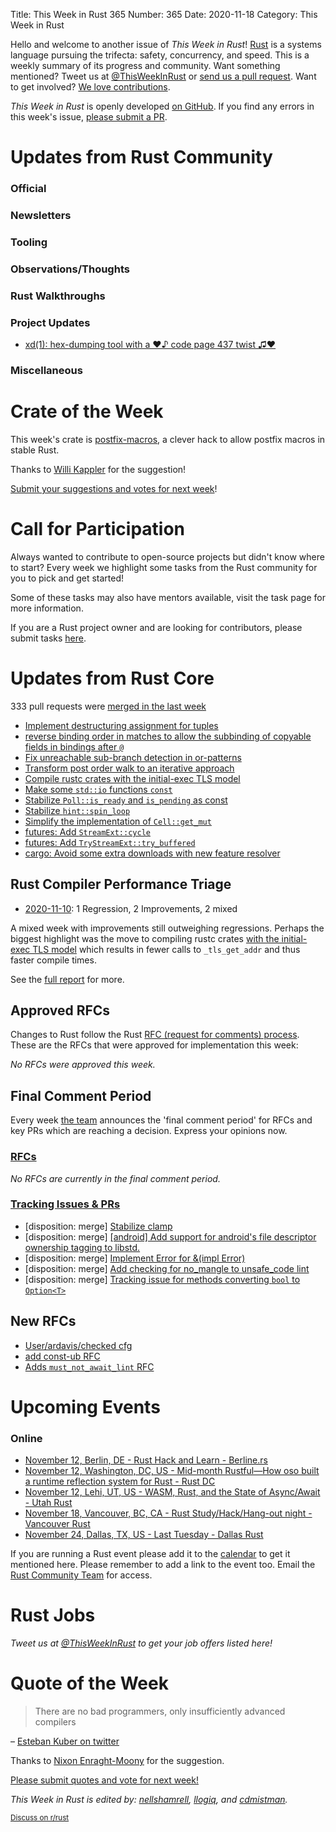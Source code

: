 Title: This Week in Rust 365
Number: 365
Date: 2020-11-18
Category: This Week in Rust

Hello and welcome to another issue of *This Week in Rust*!
[Rust](http://rust-lang.org) is a systems language pursuing the trifecta: safety, concurrency, and speed.
This is a weekly summary of its progress and community.
Want something mentioned? Tweet us at [@ThisWeekInRust](https://twitter.com/ThisWeekInRust) or [send us a pull request](https://github.com/rust-lang/this-week-in-rust).
Want to get involved? [We love contributions](https://github.com/rust-lang/rust/blob/master/CONTRIBUTING.md).

*This Week in Rust* is openly developed [on GitHub](https://github.com/rust-lang/this-week-in-rust).
If you find any errors in this week's issue, [please submit a PR](https://github.com/rust-lang/this-week-in-rust/pulls).

# Updates from Rust Community

### Official

### Newsletters

### Tooling

### Observations/Thoughts

### Rust Walkthroughs

### Project Updates

* [xd(1): hex-dumping tool with a ♥♪ code page 437 twist ♫♥](https://www.azabani.com/2020/11/15/xd.html)

### Miscellaneous

# Crate of the Week

This week's crate is [postfix-macros](https://github.com/est31/postfix-macros), a clever hack to allow postfix macros in stable Rust.

Thanks to [Willi Kappler](https://users.rust-lang.org/t/crate-of-the-week/2704/841) for the suggestion!

[Submit your suggestions and votes for next week][submit_crate]!

[submit_crate]: https://users.rust-lang.org/t/crate-of-the-week/2704

# Call for Participation

Always wanted to contribute to open-source projects but didn't know where to start?
Every week we highlight some tasks from the Rust community for you to pick and get started!

Some of these tasks may also have mentors available, visit the task page for more information.

If you are a Rust project owner and are looking for contributors, please submit tasks [here][guidelines].

[guidelines]: https://users.rust-lang.org/t/twir-call-for-participation/4821

# Updates from Rust Core

333 pull requests were [merged in the last week][merged]

[merged]: https://github.com/search?q=is%3Apr+org%3Arust-lang+is%3Amerged+merged%3A2020-11-02..2020-11-09

* [Implement destructuring assignment for tuples](https://github.com/rust-lang/rust/pull/78748)
* [reverse binding order in matches to allow the subbinding of copyable fields in bindings after `@`](https://github.com/rust-lang/rust/pull/78638)
* [Fix unreachable sub-branch detection in or-patterns](https://github.com/rust-lang/rust/pull/78167)
* [Transform post order walk to an iterative approach](https://github.com/rust-lang/rust/pull/78607)
* [Compile rustc crates with the initial-exec TLS model](https://github.com/rust-lang/rust/pull/78201)
* [Make some `std::io` functions `const`](https://github.com/rust-lang/rust/pull/78811)
* [Stabilize `Poll::is_ready` and `is_pending` as const](https://github.com/rust-lang/rust/pull/76227)
* [Stabilize `hint::spin_loop`](https://github.com/rust-lang/rust/pull/76097)
* [Simplify the implementation of `Cell::get_mut`](https://github.com/rust-lang/rust/pull/78735)
* [futures: Add `StreamExt::cycle`](https://github.com/rust-lang/futures-rs/pull/2252)
* [futures: Add `TryStreamExt::try_buffered`](https://github.com/rust-lang/futures-rs/pull/2245)
* [cargo: Avoid some extra downloads with new feature resolver](https://github.com/rust-lang/cargo/pull/8823)

## Rust Compiler Performance Triage

* [2020-11-10](https://github.com/rust-lang/rustc-perf/blob/master/triage/2020-11-10.md):
1 Regression, 2 Improvements, 2 mixed

A mixed week with improvements still outweighing regressions. Perhaps the biggest highlight was the move to compiling rustc crates [with the initial-exec TLS model](https://github.com/rust-lang/rust/pull/78201) which results in fewer calls to `_tls_get_addr` and thus faster compile times.

See the [full report](https://github.com/rust-lang/rustc-perf/blob/master/triage/2020-11-10.md) for more.

## Approved RFCs

Changes to Rust follow the Rust [RFC (request for comments) process](https://github.com/rust-lang/rfcs#rust-rfcs). These
are the RFCs that were approved for implementation this week:

*No RFCs were approved this week.*

## Final Comment Period

Every week [the team](https://www.rust-lang.org/team.html) announces the
'final comment period' for RFCs and key PRs which are reaching a
decision. Express your opinions now.

### [RFCs](https://github.com/rust-lang/rfcs/labels/final-comment-period)

*No RFCs are currently in the final comment period.*

### [Tracking Issues & PRs](https://github.com/rust-lang/rust/labels/final-comment-period)
* [disposition: merge] [Stabilize clamp](https://github.com/rust-lang/rust/pull/77872)
* [disposition: merge] [[android] Add support for android's file descriptor ownership tagging to libstd.](https://github.com/rust-lang/rust/pull/74860)
* [disposition: merge] [Implement Error for &(impl Error)](https://github.com/rust-lang/rust/pull/75180)
* [disposition: merge] [Add checking for no_mangle to unsafe_code lint](https://github.com/rust-lang/rust/pull/72209)
* [disposition: merge] [Tracking issue for methods converting `bool` to `Option<T>`](https://github.com/rust-lang/rust/issues/64260)

## New RFCs
* [User/ardavis/checked cfg](https://github.com/rust-lang/rfcs/pull/3013)
* [add const-ub RFC](https://github.com/rust-lang/rfcs/pull/3016)
* [Adds `must_not_await_lint` RFC](https://github.com/rust-lang/rfcs/pull/3014)

# Upcoming Events

### Online
* [November 12, Berlin, DE - Rust Hack and Learn - Berline.rs](https://www.meetup.com/opentechschool-berlin/events/txcprrybcpbqb/)
* [November 12, Washington, DC, US - Mid-month Rustful—How oso built a runtime reflection system for Rust - Rust DC](https://www.meetup.com/RustDC/events/273813659)
* [November 12, Lehi, UT, US - WASM, Rust, and the State of Async/Await - Utah Rust](https://www.meetup.com/utah-rust/events/273757338/)
* [November 18, Vancouver, BC, CA - Rust Study/Hack/Hang-out night - Vancouver Rust](https://www.meetup.com/Vancouver-Rust/events/npqfbsybcpbxb/)
* [November 24, Dallas, TX, US - Last Tuesday - Dallas Rust](https://www.meetup.com/Dallas-Rust/events/jqxqwrybcpbgc/)

If you are running a Rust event please add it to the [calendar] to get
it mentioned here. Please remember to add a link to the event too.
Email the [Rust Community Team][community] for access.

[calendar]: https://www.google.com/calendar/embed?src=apd9vmbc22egenmtu5l6c5jbfc%40group.calendar.google.com
[community]: mailto:community-team@rust-lang.org

# Rust Jobs

*Tweet us at [@ThisWeekInRust](https://twitter.com/ThisWeekInRust) to get your job offers listed here!*
# Quote of the Week

> There are no bad programmers, only insufficiently advanced compilers

– [Esteban Kuber on twitter](https://twitter.com/ekuber/status/1319476290395664384)

Thanks to [Nixon Enraght-Moony](https://users.rust-lang.org/t/twir-quote-of-the-week/328/957) for the suggestion.

[Please submit quotes and vote for next week!](https://users.rust-lang.org/t/twir-quote-of-the-week/328)

*This Week in Rust is edited by: [nellshamrell](https://github.com/nellshamrell), [llogiq](https://github.com/llogiq), and [cdmistman](https://github.com/cdmistman).*

<small>[Discuss on r/rust](https://www.reddit.com/r/rust/comments/joxy7n/this_week_in_rust_363/)</small>
